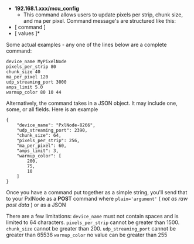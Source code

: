   - **192.168.1.xxx/mcu_config**
    - This command allows users to update pixels per strip, chunk size, and ma per pixel.
Command message's are structured like this:
- [ command ]
- [ values ]*

Some actual examples - any one of the lines below are a complete command:
```
device_name MyPixelNode
pixels_per_strip 80
chunk_size 40
ma_per_pixel 120
udp_streaming_port 3000
amps_limit 5.0
warmup_color 80 10 44
```
Alternatively, the command takes in a JSON object. It may include one, some, or all fields. Here is an example
```
{
    "device_name": "PxlNode-8266",
    "udp_streaming_port": 2390,
    "chunk_size": 64,
    "pixels_per_strip": 256,
    "ma_per_pixel": 60,
    "amps_limit": 3,
    "warmup_color": [
        200,
        75,
        10
    ]
}
```

Once you have a command put together as a simple string, you'll send that to your PxlNode as a **POST** command where `plain='argument'` ( *not as raw post data* ) or as a JSON

There are a few limitations:
`device_name` must not contain spaces and is limited to 64 characters.
`pixels_per_strip` cannot be greater than 1500.
`chunk_size` cannot be greater than 200.
`udp_streaming_port` cannot be greater than 65536
`warmup_color` no value can be greater than 255
